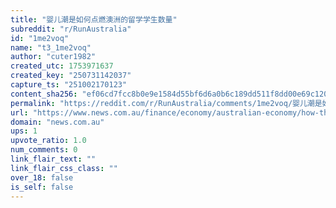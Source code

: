 ```yaml
---
title: "婴儿潮是如何点燃澳洲的留学学生数量"
subreddit: "r/RunAustralia"
id: "1me2voq"
name: "t3_1me2voq"
author: "cuter1982"
created_utc: 1753971637
created_key: "250731142037"
capture_ts: "251002170123"
content_sha256: "ef06cd7fcc8b0e9e1584d55bf6d6a0b6c189dd511f8dd00e69c1203b853d6bc6"
permalink: "https://reddit.com/r/RunAustralia/comments/1me2voq/婴儿潮是如何点燃澳洲的留学学生数量/"
url: "https://www.news.com.au/finance/economy/australian-economy/how-the-baby-bust-sparked-australias-international-student-explosion/news-story/d3f3cabf9a0f865bf921b45b68259679?utm_source=chatgpt.com"
domain: "news.com.au"
ups: 1
upvote_ratio: 1.0
num_comments: 0
link_flair_text: ""
link_flair_css_class: ""
over_18: false
is_self: false
---
```


<div class="md">

</div>
